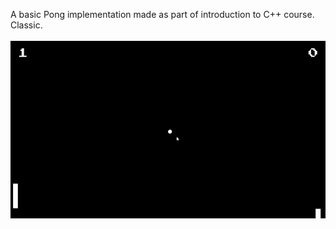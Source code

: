 A basic Pong implementation made as part of introduction to C++ course. Classic.
\
\
![](https://github.com/TadeuszZamachowski/PONG/blob/master/pong.gif)
